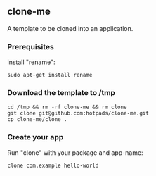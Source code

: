 ## clone-me

A template to be cloned into an application.

### Prerequisites

install "rename":

```
sudo apt-get install rename
```

### Download the template to /tmp

```
cd /tmp && rm -rf clone-me && rm clone
git clone git@github.com:hotpads/clone-me.git
cp clone-me/clone .
```

### Create your app

Run "clone" with your package and app-name:

```
clone com.example hello-world
```
